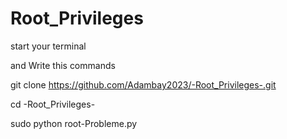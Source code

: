 # Root_Privileges


start your terminal 

and Write this commands

git clone https://github.com/Adambay2023/-Root_Privileges-.git

cd -Root_Privileges-

sudo python root-Probleme.py
